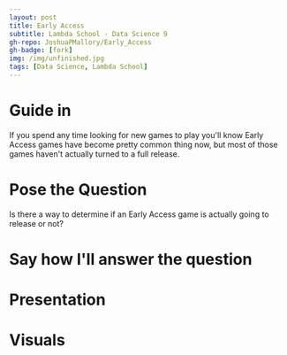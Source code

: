 ```yaml
---
layout: post
title: Early Access
subtitle: Lambda School - Data Science 9
gh-repo: JoshuaPMallory/Early_Access
gh-badge: [fork]
img: /img/unfinished.jpg
tags: [Data Science, Lambda School]
---
```




# Guide in
If you spend any time looking for new games to play you'll know Early Access games have become pretty common thing now, but most of those games haven't actually turned to a full release.





# Pose the Question
Is there a way to determine if an Early Access game is actually going to release or not?


# Say how I'll answer the question





# Presentation




# Visuals
